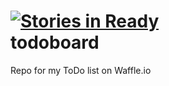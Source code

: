 [![Stories in Ready](https://badge.waffle.io/yacn/todoboard.png?label=ready)](https://waffle.io/yacn/todoboard)  
todoboard
=========

Repo for my ToDo list on Waffle.io

